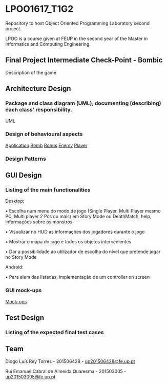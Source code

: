 # LPOO1617_T1G2
Repository to host Object Oriented Programming Laboratory second project.

LPOO is a course given at FEUP in the second year of the Master in Informatics and Computing Engineering.
 
## Final Project Intermediate Check-Point - Bombic
Description of the game

## Architecture Design

### Package and class diagram (UML), documenting (describing) each class' responsibility.

[UML](https://github.com/diogotorres97/LPOO1617_T1G2/blob/Final_Project/Intermediate%20Delivery/Main%20Class.jpg)


### Design of behavioural aspects

[Application](https://github.com/diogotorres97/LPOO1617_T1G2/blob/Final_Project/Intermediate%20Delivery/application.jpg)
[Bomb](https://github.com/diogotorres97/LPOO1617_T1G2/blob/Final_Project/Intermediate%20Delivery/bomb.jpg)
[Bonus](https://github.com/diogotorres97/LPOO1617_T1G2/blob/Final_Project/Intermediate%20Delivery/bonus.jpg)
[Enemy](https://github.com/diogotorres97/LPOO1617_T1G2/blob/Final_Project/Intermediate%20Delivery/enemy.jpg)
[Player](https://github.com/diogotorres97/LPOO1617_T1G2/blob/Final_Project/Intermediate%20Delivery/player.jpg)

### Design Patterns

## GUI Design

### Listing of the main functionalities
Desktop:

•	Escolha num menu do modo de jogo (Single Player, Multi Player mesmo PC, Multi player 2 Pcs ou mais) em Story Mode ou DeathMatch, help, informações sobre os monstros

•	Visualizar no HUD as informações dos jogadores durante o jogo

•	Mostrar o mapa do jogo e todos os objetos intervenientes

•	Dar a possibilidade ao utilizador de escolha do nível que pretende jogar no Story Mode

Android:

•	Para alem das listadas, implementação de um controller on screen


### GUI mock-ups

[Mock-ups](https://github.com/diogotorres97/LPOO1617_T1G2/blob/Final_Project/Intermediate%20Delivery/Mockup.pdf)


## Test Design

### Listing of the expected final test cases

## Team 

Diogo Luís Rey Torres  - 201506428 - up201506428@fe.up.pt

Rui Emanuel Cabral de Almeida Quaresma - 201503005  - up201503005@fe.up.pt

